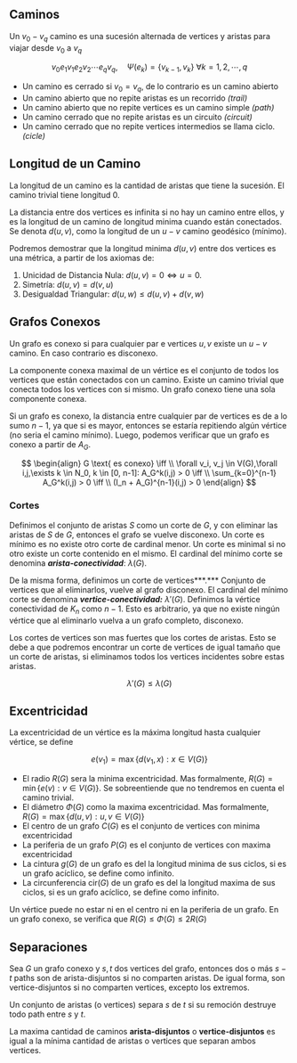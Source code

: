 ## Caminos

Un $v_0{-}v_q$ camino es una sucesión alternada de vertices y aristas para viajar desde $v_0$ a $v_q$

$$
v_0e_1v_1e_2v_2\cdots e_qv_q, \quad \Psi(e_k) = \{v_{k-1}, v_k\} \ \forall k=1,2, \cdots, q
$$

- Un camino es cerrado si $v_0 = v_q$, de lo contrario es un camino abierto
- Un camino abierto que no repite aristas es un recorrido *(trail)*
- Un camino abierto que no repite vertices es un camino simple *(path)*
- Un camino cerrado que no repite aristas es un circuito *(circuit)*
- Un camino cerrado que no repite vertices intermedios se llama ciclo. *(cicle)*

## Longitud de un Camino

La longitud de un camino es la cantidad de aristas que tiene la sucesión. El camino trivial tiene longitud 0.

La distancia entre dos vertices es infinita si no hay un camino entre ellos, y es la longitud de un camino de longitud minima cuando están conectados. Se denota $d(u,v)$, como la longitud de un $u{-}v$ camino geodésico (mínimo).

Podremos demostrar que la longitud minima $d(u,v)$ entre dos vertices es una métrica, a partir de los axiomas de:

1. Unicidad de Distancia Nula: $d(u,v) = 0 \iff u = 0$.
2. Simetría: $d(u,v) = d(v,u)$
3. Desigualdad Triangular: $d(u,w) \leq d(u,v) + d(v,w)$

## Grafos Conexos

Un grafo es conexo si para cualquier par e vertices $u,v$ existe un $u{-}v$ camino. En caso contrario es disconexo.

La componente conexa maximal de un vértice es el conjunto de todos los vertices que están conectados con un camino. Existe un camino trivial que conecta todos los vertices con si mismo. Un grafo conexo tiene una sola componente conexa.

Si un grafo es conexo, la distancia entre cualquier par de vertices es de a lo sumo $n - 1$, ya que si es mayor, entonces se estaría repitiendo algún vértice (no seria el camino mínimo). Luego, podemos verificar que un grafo es conexo a partir de $A_G$.

$$
\begin{align}
G \text{ es conexo} \iff \\
\forall v_i, v_j \in V(G),\forall i,j,\exists k \in N_0, k \in [0, n-1]: A_G^k(i,j) > 0 \iff \\
\sum_{k=0}^{n-1} A_G^k(i,j) > 0 \iff \\
(I_n + A_G)^{n-1}(i,j) > 0
\end{align}
$$

### Cortes

Definimos el conjunto de aristas $S$ como un corte de $G$, y con eliminar las aristas de $S$ de $G$, entonces el grafo se vuelve disconexo. Un corte es mínimo es no existe otro corte de cardinal menor. Un corte es minimal si no otro existe un corte contenido en el mismo. El cardinal del mínimo corte se denomina ***arista-conectividad***: $\lambda(G)$.

De la misma forma, definimos un corte de vertices***.*** Conjunto de vertices que al eliminarlos, vuelve al grafo disconexo. El cardinal del mínimo corte se denomina ***vertice-conectividad:*** $\lambda'(G)$. Definimos la vértice conectividad de $K_n$ como $n-1$. Esto es arbitrario, ya que no existe ningún vértice que al eliminarlo vuelva a un grafo completo, disconexo.

Los cortes de vertices son mas fuertes que los cortes de aristas. Esto se debe a que podremos encontrar un corte de vertices de igual tamaño que un corte de aristas, si eliminamos todos los vertices incidentes sobre estas aristas.

$$
\lambda'(G) \leq \lambda(G)
$$

## Excentricidad

La excentricidad de un vértice es la máxima longitud hasta cualquier vértice, se define

$$
e(v_1) = \max\{d(v_1, x): x \in V(G)\}
$$

- El radio $R(G)$ sera la minima excentricidad. Mas formalmente, $R(G) = \min \{e(v): v \in V(G)\}$. Se sobreentiende que no tendremos en cuenta el camino trivial.
- El diámetro $\Phi(G)$ como la maxima excentricidad. Mas formalmente, $R(G) = \max \{d(u,v): u,v \in V(G)\}$
- El centro de un grafo $C(G)$ es el conjunto de vertices con minima excentricidad
- La periferia de un grafo $P(G)$ es el conjunto de vertices con maxima excentricidad
- La cintura $g(G)$ de un grafo es del la longitud minima de sus ciclos, si es un grafo acíclico, se define como infinito.
- La circunferencia $\text{cir}(G)$ de un grafo es del la longitud maxima de sus ciclos, si es un grafo acíclico, se define como infinito.

Un vértice puede no estar ni en el centro ni en la periferia de un grafo. En un grafo conexo, se verifica que $R(G) \leq \Phi(G) \leq 2R(G)$

## Separaciones

Sea $G$ un grafo conexo y $s,t$ dos vertices del grafo, entonces dos o más $s{-}t$ paths son de arista-disjuntos si no comparten aristas. De igual forma, son vertice-disjuntos si no comparten vertices, excepto los extremos.

Un conjunto de aristas (o vertices) separa $s$ de $t$ si su remoción destruye todo path entre $s$ y $t$.

La maxima cantidad de caminos **arista-disjuntos** o **vertice-disjuntos** es igual a la mínima cantidad de aristas o vertices que separan ambos vertices.
